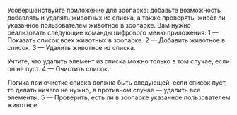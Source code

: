 Усовершенствуйте приложение для зоопарка: добавьте возможность добавлять и удалять животных из списка, а также проверять, живёт ли указанное пользователем животное в зоопарке. Вам нужно реализовать следующие команды цифрового меню приложения:
1 — Показать список всех животных в зоопарке.
2 — Добавить животное в список.
3 — Удалить животное из списка.

Учтите, что удалить элемент из списка можно только в том случае, если он не пуст.
4 — Очистить список.

Логика при очистке списка должна быть следующей: если список пуст, то делать ничего не нужно, в противном случае — удалить все элементы.
5 — Проверить, есть ли в зоопарке указанное пользователем животное.